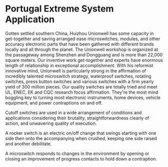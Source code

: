 # Portugal Extreme System Application

Gotten settled southern China, Huizhou Unionwell has some capacity in get-together and saving arranged ease microswitches, modules, and other accuracy electronic parts that have been gathered with different brands locally and all through the planet. The Unionwell workshop is organized at the passageway among Shenzhen and Dongguang and is more than 22,000 square meters. Our inventive work get-together and experts have enormous length of relationship in exceptional accomplishment. With his reformist innovative mind, Unionwell is particularly strong in the affirmation of incredibly talented microswitch strategy, waterproof switches, rotating switches, press button switches and various switches with a firm yearly yield of 300 million pieces. Our quality switches are totally tried and meet UL, ENEC, EK and CQC research focus affirmation. They're the most mind boggling key to turning most electronic instruments, home devices, vehicle equipment, and power contraptions on and off. 

Cutoff switches are used in a wide arrangement of conditions and applications considering their brutality, straightforwardness clearly of action, and unwavering quality of execution. 

A rocker switch is an electric on/off change that swings starting with one side then onto the accompanying when crushed, keeping one side raised and another debilitate. 

A microswitch responds to changes in the environment by opening or closing an improvement of progress contacts to hold down a contraption.
